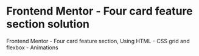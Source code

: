 # Frontend Mentor - Four card feature section solution

Frontend Mentor - Four card feature section, Using HTML - CSS grid and flexbox - Animations